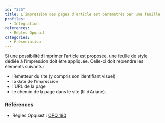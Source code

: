```yaml
---
id: "335"
title: L’impression des pages d’article est paramétrée par une feuille de style pour le media print.
profiles:
  - Intégration
references:
  - Règles Opquast
categories:
  - Présentation
---
```


Si une possibilité d’imprimer l’article est proposée, une feuille de style dédiée à l’impression doit être appliquée. Celle-ci doit reprendre les éléments suivants :

* l’émetteur du site (y compris son identifiant visuel)
* la date de l’impression
* l’URL de la page
* le chemin de la page dans le site (fil d’Ariane).

### Références


* Règles Opquast : [OPQ 190](https://checklists.opquast.com/fr/assurance-qualite-web/le-site-propose-des-styles-dedies-a-limpression)
